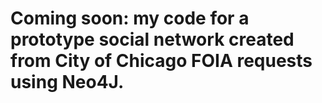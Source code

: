 # Coming soon: my code for a prototype social network created from City of Chicago FOIA requests using Neo4J.